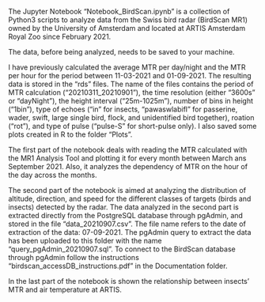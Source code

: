 The Jupyter Notebook “Notebook_BirdScan.ipynb” is a collection of Python3 scripts to analyze data from the Swiss bird radar (BirdScan MR1) owned by the University of Amsterdam and located at ARTIS Amsterdam Royal Zoo since February 2021. 

The data, before being analyzed, needs to be saved to your machine. 

I have previously calculated the average MTR per day/night and the MTR per hour for the period between 11-03-2021 and 01-09-2021. The resulting data is stored in the “rds” files. The name of the files contains the period of MTR calculation (“20210311_20210901”), the time resolution (either “3600s” or “dayNight”), the height interval (“25m-1025m”), number of bins in height (“1bin”), type of echoes (“in” for insects, “pawaswlabifl” for passerine, wader, swift, large single bird, flock, and unidentified bird together), roation (“rot”), and type of pulse (“pulse-S” for short-pulse only). I also saved some plots created in R to the folder “Plots”.

The first part of the notebook deals with reading the MTR calculated with the MR1 Analysis Tool and plotting it for every month between March ans September 2021. Also, it analyzes the dependency of MTR on the hour of the day across the months.  

The second part of the notebook is aimed at analyzing the distribution of altitude, direction, and speed for the different classes of targets (birds and insects) detected by the radar. The data analyzed in the second part is extracted directly from the PostgreSQL database through pgAdmin, and stored in the file “data_20210907.csv”. The file name refers to the date of extraction of the data: 07-09-2021. The pgAdmin query to extract the data has been uploaded to this folder with the name “query_pgAdmin_20210907.sql”. To connect to the BirdScan database through pgAdmin follow the instructions “birdscan_accessDB_instructions.pdf” in the Documentation folder.

In the last part of the notebook is shown the relationship between insects’ MTR and air temperature at ARTIS.
